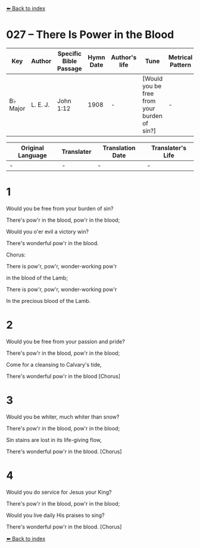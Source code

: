 [⬅️ Back to index](../README.md)

# 027 – There Is Power in the Blood

Key | Author   | Specific Bible Passage     |Hymn Date |Author's life |Tune |Metrical Pattern   |Composer/Source
-- | --------- | ---------------------------|----------|--------------|-----|-------------------|-------------  
B♭ Major |L. E. J. |John 1:12 |1908 |- |[Would you be free from your burden of sin?] |- |L. E. Jones

Original Language | Translater | Translation Date   | Translater's Life  
----------------- | --------- | --------------------|-------------     
\- |- |- |-




# 1

Would you be free from your burden of sin?

There's pow'r in the blood, pow'r in the blood;

Would you o'er evil a victory win?

There's wonderful pow'r in the blood.



Chorus:

There is pow'r, pow'r, wonder-working pow'r

in the blood of the Lamb;

There is pow'r, pow'r, wonder-working pow'r

In the precious blood of the Lamb.



# 2

Would you be free from your passion and pride?

There's pow'r in the blood, pow'r in the blood;

Come for a cleansing to Calvary's tide,

There's wonderful pow'r in the blood [Chorus]



# 3

Would you be whiter, much whiter than snow?

There's pow'r in the blood, pow'r in the blood;

Sin stains are lost in its life-giving flow,

There's wonderful pow'r in the blood.  [Chorus]



# 4

Would you do service for Jesus your King?

There's pow'r in the blood, pow'r in the blood;

Would you live daily His praises to sing?

There's wonderful pow'r in the blood.  [Chorus]



[⬅️ Back to index](../README.md)
